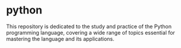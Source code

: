 # python
This repository is dedicated to the study and practice of the Python programming language, covering a wide range of topics essential for mastering the language and its applications.
